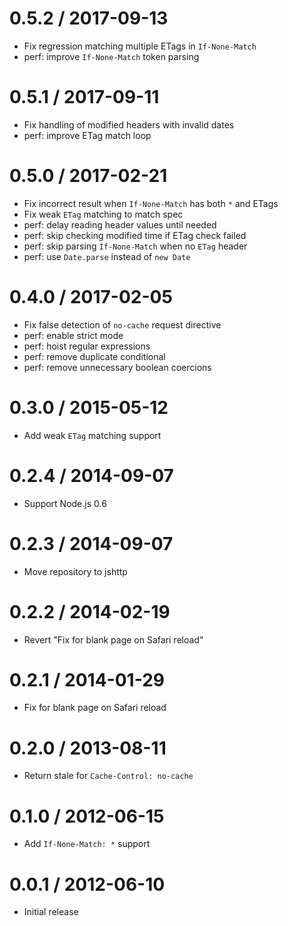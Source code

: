 0.5.2 / 2017-09-13==================  * Fix regression matching multiple ETags in `If-None-Match`  * perf: improve `If-None-Match` token parsing0.5.1 / 2017-09-11==================  * Fix handling of modified headers with invalid dates  * perf: improve ETag match loop0.5.0 / 2017-02-21==================  * Fix incorrect result when `If-None-Match` has both `*` and ETags  * Fix weak `ETag` matching to match spec  * perf: delay reading header values until needed  * perf: skip checking modified time if ETag check failed  * perf: skip parsing `If-None-Match` when no `ETag` header  * perf: use `Date.parse` instead of `new Date`0.4.0 / 2017-02-05==================  * Fix false detection of `no-cache` request directive  * perf: enable strict mode  * perf: hoist regular expressions  * perf: remove duplicate conditional  * perf: remove unnecessary boolean coercions0.3.0 / 2015-05-12==================  * Add weak `ETag` matching support0.2.4 / 2014-09-07==================  * Support Node.js 0.60.2.3 / 2014-09-07==================  * Move repository to jshttp0.2.2 / 2014-02-19==================  * Revert "Fix for blank page on Safari reload"0.2.1 / 2014-01-29==================  * Fix for blank page on Safari reload0.2.0 / 2013-08-11==================  * Return stale for `Cache-Control: no-cache`0.1.0 / 2012-06-15==================  * Add `If-None-Match: *` support0.0.1 / 2012-06-10==================  * Initial release